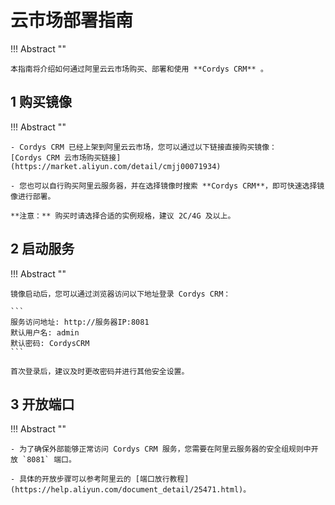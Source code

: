 # 云市场部署指南

!!! Abstract ""

    本指南将介绍如何通过阿里云云市场购买、部署和使用 **Cordys CRM** 。

## 1 购买镜像

!!! Abstract ""

    - Cordys CRM 已经上架到阿里云云市场，您可以通过以下链接直接购买镜像：
    [Cordys CRM 云市场购买链接](https://market.aliyun.com/detail/cmjj00071934)
    
    - 您也可以自行购买阿里云服务器，并在选择镜像时搜索 **Cordys CRM**，即可快速选择镜像进行部署。

    **注意：** 购买时请选择合适的实例规格，建议 2C/4G 及以上。


## 2 启动服务

!!! Abstract ""

    镜像启动后，您可以通过浏览器访问以下地址登录 Cordys CRM：

    ```
    服务访问地址: http://服务器IP:8081
    默认用户名: admin
    默认密码: CordysCRM
    ```

    首次登录后，建议及时更改密码并进行其他安全设置。

## 3 开放端口

!!! Abstract ""

    - 为了确保外部能够正常访问 Cordys CRM 服务，您需要在阿里云服务器的安全组规则中开放 `8081` 端口。

    - 具体的开放步骤可以参考阿里云的 [端口放行教程](https://help.aliyun.com/document_detail/25471.html)。
